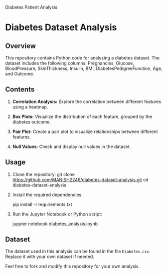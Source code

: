 Diabetes Patient Analysis

# Diabetes Dataset Analysis

## Overview

This repository contains Python code for analyzing a diabetes dataset. The dataset includes the following columns: Pregnancies, Glucose, BloodPressure, SkinThickness, Insulin, BMI, DiabetesPedigreeFunction, Age, and Outcome.

## Contents

1. **Correlation Analysis:** Explore the correlation between different features using a heatmap.

2. **Box Plots:** Visualize the distribution of each feature, grouped by the diabetes outcome.

3. **Pair Plot:** Create a pair plot to visualize relationships between different features.

4. **Null Values:** Check and display null values in the dataset.

## Usage

1. Clone the repository:
 git clone https://github.com/MANISH2246/diabetes-dataset-analysis.git
cd diabetes-dataset-analysis


2. Install the required dependencies:

    pip install -r requirements.txt

3. Run the Jupyter Notebook or Python script:

    jupyter notebook diabetes_analysis.ipynb
  

## Dataset

The dataset used in this analysis can be found in the file `Diabetes.csv`. Replace it with your own dataset if needed.

Feel free to fork and modify this repository for your own analysis.
